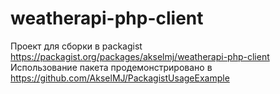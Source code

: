# weatherapi-php-client  
Проект для сборки в packagist  
https://packagist.org/packages/akselmj/weatherapi-php-client  
Использование пакета продемонстрировано в https://github.com/AkselMJ/PackagistUsageExample
